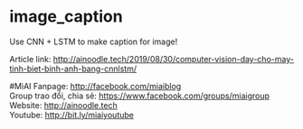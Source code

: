 # image_caption
Use CNN + LSTM to make caption for image!

Article link: http://ainoodle.tech/2019/08/30/computer-vision-day-cho-may-tinh-biet-binh-anh-bang-cnnlstm/

#MìAI 
Fanpage: http://facebook.com/miaiblog<br>
Group trao đổi, chia sẻ: https://www.facebook.com/groups/miaigroup<br>
Website: http://ainoodle.tech<br>
Youtube: http://bit.ly/miaiyoutube<br>
